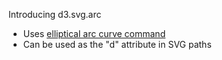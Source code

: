Introducing d3.svg.arc

 * Uses [elliptical arc curve command](http://www.w3.org/TR/SVG/paths.html#PathDataEllipticalArcCommands)
 * Can be used as the "d" attribute in SVG paths
